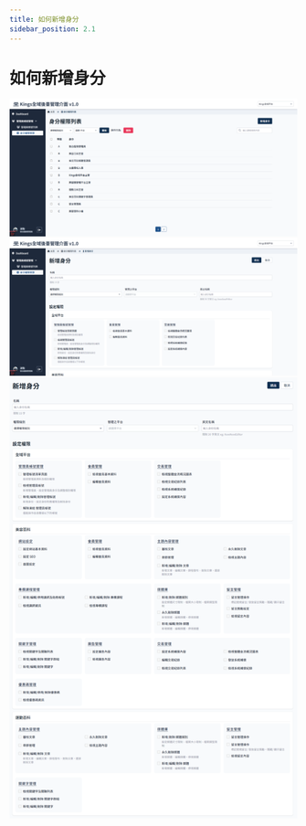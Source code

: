 ```yaml
---
title: 如何新增身分
sidebar_position: 2.1
---
```


# 如何新增身分

<!-- TODO -->

![新增身分](img/add-role-01.png)
![新增身分](img/add-role-02.png)
![新增身分](img/add-role-03.png)
